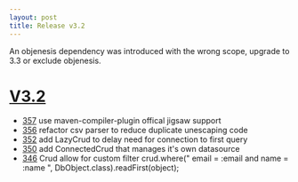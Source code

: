 ```yaml
---
layout: post
title: Release v3.2
---
```


An objenesis dependency was introduced with the wrong scope, upgrade to 3.3 or 
exclude objenesis.

# [V3.2](https://github.com/arnaudroger/SimpleFlatMapper/issues?q=milestone%3A3.2)

* [357](https://github.com/arnaudroger/SimpleFlatMapper/issues/357) use maven-compiler-plugin offical jigsaw support
* [356](https://github.com/arnaudroger/SimpleFlatMapper/issues/356) refactor csv parser to reduce duplicate unescaping code
* [352](https://github.com/arnaudroger/SimpleFlatMapper/issues/352) add LazyCrud to delay need for connection to first query
* [350](https://github.com/arnaudroger/SimpleFlatMapper/issues/350) add ConnectedCrud that manages it's own datasource 
* [346](https://github.com/arnaudroger/SimpleFlatMapper/issues/356) Crud allow for custom filter crud.where(" email = :email and name = :name ", DbObject.class).readFirst(object); 

